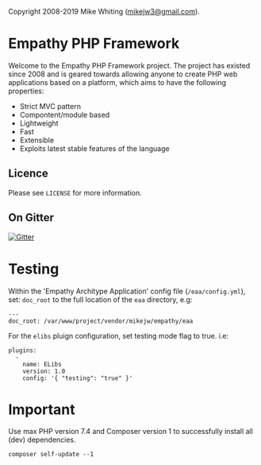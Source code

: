  

Copyright 2008-2019 Mike Whiting (mikejw3@gmail.com).


Empathy PHP Framework
===

Welcome to the Empathy PHP Framework project. The project
has existed since 2008 and is geared towards allowing anyone
to create PHP web applications based on a platform, which
aims to have the following properties:

- Strict MVC pattern
- Compontent/module based
- Lightweight
- Fast
- Extensible
- Exploits latest stable features of the language


Licence
---
Please see `LICENSE` for more information.


On Gitter
---

[![Gitter](https://badges.gitter.im/Join%20Chat.svg)](https://gitter.im/mikejw/empathy?utm_source=badge&utm_medium=badge&utm_campaign=pr-badge&utm_content=badge)

Testing
===

Within the 'Empathy Architype Application' config file (`/eaa/config.yml`), set: `doc_root` to
the full location of the `eaa` directory, e.g:

    ---
    doc_root: /var/www/project/vendor/mikejw/empathy/eaa


For the `elibs` pluign configuration, set testing mode flag to true. i.e:

	plugins:
	  -
	    name: ELibs
	    version: 1.0
	    config: '{ "testing": "true" }'


Important
===
Use max PHP version 7.4 and Composer version 1 to successfully install all (dev) dependencies.

    composer self-update --1



